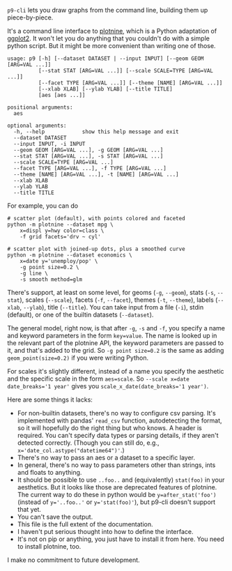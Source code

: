 `p9-cli` lets you draw graphs from the command line, building them up piece-by-piece.

It's a command line interface to [plotnine](https://plotnine.readthedocs.io/en/stable/), which is a Python adaptation of [ggplot2](https://ggplot2.tidyverse.org/). It won't let you do anything that you couldn't do with a simple python script. But it might be more convenient than writing one of those.

```
usage: p9 [-h] [--dataset DATASET | --input INPUT] [--geom GEOM [ARG=VAL ...]]
          [--stat STAT [ARG=VAL ...]] [--scale SCALE=TYPE [ARG=VAL ...]]
          [--facet TYPE [ARG=VAL ...]] [--theme [NAME] [ARG=VAL ...]]
          [--xlab XLAB] [--ylab YLAB] [--title TITLE]
          [aes [aes ...]]

positional arguments:
  aes

optional arguments:
  -h, --help            show this help message and exit
  --dataset DATASET
  --input INPUT, -i INPUT
  --geom GEOM [ARG=VAL ...], -g GEOM [ARG=VAL ...]
  --stat STAT [ARG=VAL ...], -s STAT [ARG=VAL ...]
  --scale SCALE=TYPE [ARG=VAL ...]
  --facet TYPE [ARG=VAL ...], -f TYPE [ARG=VAL ...]
  --theme [NAME] [ARG=VAL ...], -t [NAME] [ARG=VAL ...]
  --xlab XLAB
  --ylab YLAB
  --title TITLE
```

For example, you can do

```
# scatter plot (default), with points colored and faceted
python -m plotnine --dataset mpg \
    x=displ y=hwy color=class \
    -f grid facets='drv ~ cyl'

# scatter plot with joined-up dots, plus a smoothed curve
python -m plotnine --dataset economics \
    x=date y='unemploy/pop' \
    -g point size=0.2 \
    -g line \
    -s smooth method=glm
```

There's support, at least on some level, for geoms (`-g`, `--geom`), stats (`-s`, `--stat`), scales (`--scale`), facets (`-f`, `--facet`), themes (`-t`, `--theme`), labels (`--xlab`, `--ylab`), title (`--title`). You can take input from a file (`-i`), stdin (default), or one of the builtin datasets (`--dataset`).

The general model, right now, is that after `-g`, `-s` and `-f`, you specify a name and keyword parameters in the form `key=value`. The name is looked up in the relevant part of the plotnine API, the keyword parameters are passed to it, and that's added to the grid. So `-g point size=0.2` is the same as adding `geom_point(size=0.2)` if you were writing Python.

For scales it's slightly different, instead of a name you specify the aesthetic and the specific scale in the form `aes=scale`. So `--scale x=date date_breaks='1 year'` gives you `scale_x_date(date_breaks='1 year')`.

Here are some things it lacks:

* For non-builtin datasets, there's no way to configure csv parsing. It's implemented with pandas' `read_csv` function, autodetecting the format, so it will hopefully do the right thing but who knows. A header is required. You can't specify data types or parsing details, if they aren't detected correctly. (Though you can still do, e.g., `x='date_col.astype("datetime64")'`.)
* There's no way to pass an aes or a dataset to a specific layer.
* In general, there's no way to pass parameters other than strings, ints and floats to anything.
* It should be possible to use `..foo..` and (equivalently) `stat(foo)` in your aesthetics. But it looks like those are deprecated features of plotnine. The current way to do these in python would be `y=after_stat('foo')` (instead of `y='..foo..'` or `y='stat(foo)'`), but p9-cli doesn't support that yet.
* You can't save the output.
* This file is the full extent of the documentation.
* I haven't put serious thought into how to define the interface.
* It's not on pip or anything, you just have to install it from here. You need to install plotnine, too.

I make no commitment to future development.
